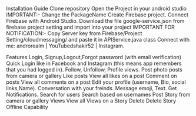 Installation Guide
Clone repository
Open the Project in your android studio
IMPORTANT:- Change the PackageName
Create Firebase project.
Connect Firebase with Android Studio.
Download the file google-service.json from firebase project setting and import into your project
IMPORTANT FOR NOTIFICATION:- Copy Server key from Firebase/Project Setting/cloudmessaging/ and paste it in APIService.java class
Connect with me:
androrealm | YouTubedshakir52 | Instagram.

Features
Login, Signup,Logout,Forgot password (with email verification)
Quick Login like in Facebook and Instagram (this means app remembers that you had logged in).
Follow, Unfollow, Profile views.
Post photo posts from camera or gallery
Like posts
View all likes on a post
Comment on posts
View all comments on a post
Edit your profile (username, Bio, social links,Name).
Conversation with your freinds.
Message emoji, Text.
Get Notifications.
Search for users
Search based on usernames
Post Story from camera or gallery
Views
View all Views on a Story
Delete
Delete Story
Offline Capability